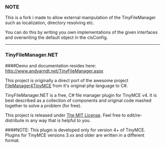 ### NOTE
This is a fork i made to allow external manipulation of the TinyFileManager such as localization, directory resolving etc.

You can do this by writing you own implementations of the given interfaces and overwriting the default object in the clsConfig.

---------------------------------
### TinyFileManager.NET

####Demo and documentation resides here: http://www.andyarndt.net/TinyFileManager.aspx

This project is originally a direct port of the awesome project [FileManager4TinyMCE](https://github.com/2b3ez/FileManager4TinyMCE) from it's original php language to C#.

TinyFileManager.NET is a free, C# file manager plugin for TinyMCE v4.  It is best described as a collection of components and original code mashed together to solve a problem (for free).

This project is released under [The MIT License](http://opensource.org/licenses/MIT).  Feel free to edit/re-distribute in any way that is helpful to you.

####NOTE: This plugin is developed only for version 4+ of TinyMCE.  Plugins for TinyMCE versions 3.xx and older are written in a different format.
